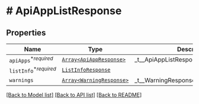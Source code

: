 # # ApiAppListResponse



## Properties

Name | Type | Description | Notes
------------ | ------------- | ------------- | -------------
| `apiApps`<sup>*_required_</sup> | [```Array<ApiAppResponse>```](ApiAppResponse.md) |  _t__ApiAppListResponse::DESCRIPTION  |  |
| `listInfo`<sup>*_required_</sup> | [```ListInfoResponse```](ListInfoResponse.md) |    |  |
| `warnings` | [```Array<WarningResponse>```](WarningResponse.md) |  _t__WarningResponse::LIST_DESCRIPTION  |  |

[[Back to Model list]](../../README.md#models) [[Back to API list]](../../README.md#endpoints) [[Back to README]](../../README.md)

